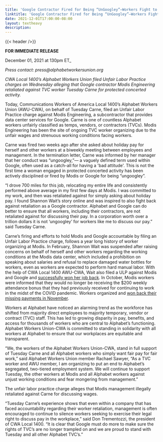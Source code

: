 ```yaml
---
title: 'Google Contractor Fired for Being “UnGoogley”—Workers Fight to End Retaliation For Discussing Wages'
linktitle: 'Google Contractor Fired for Being “UnGoogley”—Workers Fight to End Retaliation For Discussing Wages'
date: 2021-12-01T17:00:00-08:00
layout: textheavy
description:
---
```


{{< header />}}

**FOR IMMEDIATE RELEASE**

December 01, 2021 at 130pm ET_

_Press contact: press@alphabetworkersunion.org_

*CWA Local 1400’s Alphabet Workers Union filed Unfair Labor Practice charges on Wednesday alleging that Google contractor Modis Engineering retaliated against TVC worker Tuesday Carne for protected concerted activity.*

Today, Communications Workers of America Local 1400’s Alphabet Workers Union (AWU-CWA), on behalf of Tuesday Carne, filed an Unfair Labor Practice charge against Modis Engineering, a subcontractor that provides data center services for Google. Carne is one of countless Alphabet workers unfairly classified as temps, vendors, or contractors (TVCs). Modis Engineering has been the site of ongoing TVC worker organizing due to the unfair wages and strenuous working conditions facing workers. 

Carne was fired two weeks ago after she asked about holiday pay for herself and other workers at a biweekly meeting between employees and management. In the termination letter, Carne was informed by her manager that her conduct was “ungoogley,”— a vaguely defined term used within Google, often used as a catch-all for having a 'bad attitude'. This is not the first time a woman engaged in protected concerted activity has been actively disciplined or fired by Modis or Google for being “ungoogley”. 

“I drove 700 miles for this job, relocating my entire life and consistently performed above average in my first few days at Modis. I was committed to my work, and then was retaliated against for simply asking about holiday pay. I found Shannon Wait’s story online and was inspired to also fight back against retaliation as a Google contractor. Alphabet and Google can do better to ensure that all workers, including their contractors, are not retaliated against for discussing their pay. In a corporation worth over a trillion dollars it is not ‘ungoogley’ for workers like me to discuss our pay.”  said Tuesday Carne.

Carne’s firing and efforts to hold Modis and Google accountable by filing an Unfair Labor Practice charge, follows a year long history of worker organizing at Modis. In February, Shannon Wait was suspended after raising concerns on behalf of herself and other workers regarding the working conditions at the Modis data center, which included a prohibition on speaking about salaries and refusal to replace damaged water bottles for workers, even as workers are expected to perform hard manual labor.  With the help of CWA Local 1400 AWU-CWA, Wait also filed a ULP against Modis and Google and [successfully won her job back](https://www.bbc.com/news/technology-56659212). In October, Modis workers were informed that they would no longer be receiving the $200 weekly attendance bonus that they had previously received for continuing to work in the midst of the COVID pandemic. Workers organized and [won back their missing payments in November](https://www.nytimes.com/2021/11/05/technology/google-workers.html). 
 
Workers at Alphabet have noticed an alarming trend as the workforce has shifted from majority direct employees to majority temporary, vendor or contract (TVC) staff. This has led to growing disparity in pay, benefits, and access for thousands of workers who are central to Alphabet’s functioning. Alphabet Workers Union-CWA is committed to standing in solidarity with all workers at Alphabet to ensure that our workplaces are equitable and transparent. 

“We, the workers of the Alphabet Workers Union-CWA, stand in full support of Tuesday Carne and all Alphabet workers who simply want fair pay for fair work,” said Alphabet Workers Union member Rachael Sawyer, “As a TVC worker and AWU member, I am organizing to put an end to Alphabet’s segregated, two-tiered employment system. We will continue to support Tuesday, the other workers at Modis and all Alphabet workers against unjust working conditions and fear mongering from management.” 

The unfair labor practice charge alleges that Modis management illegally retaliated against Carne for discussing wages.  

“Tuesday Carne’s experience shows that even within a company that has faced accountability regarding their worker retaliation, management is often encouraged to continue to silence workers seeking to exercise their legal right to discuss pay in the workplace,” said Don Trementozzi, the president of CWA Local 1400. “It is clear that Google must do more to make sure the rights of TVC’s are no longer trampled on and we are proud to stand with Tuesday and all other Alphabet TVC’s.”


